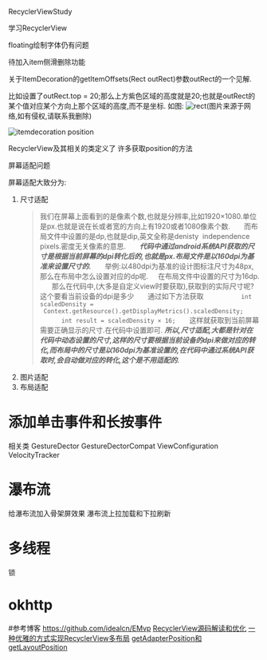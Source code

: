 RecyclerViewStudy

学习RecyclerView

floating绘制字体仍有问题

待加入item侧滑删除功能

关于ItemDecoration的getItemOffsets(Rect outRect)参数outRect的一个见解.



比如设置了outRect.top = 20;那么上方紫色区域的高度就是20;也就是outRect的某个值对应某个方向上那个区域的高度,而不是坐标.
如图:
![rect](http://aliyunzixunbucket.oss-cn-beijing.aliyuncs.com/png/getItemOffsets_test1.png?x-oss-process=image/resize,p_100/auto-orient,1/quality,q_90/format,jpg/watermark,image_eXVuY2VzaGk=,t_100,g_se,x_0,y_0)(图片来源于网络,如有侵权,请联系我删除)

![itemdecoration](https://upload-images.jianshu.io/upload_images/7866586-1e7be4fe57c27c65.png?imageMogr2/auto-orient/strip%7CimageView2/2/w/1240)
position

 RecyclerView及其相关的类定义了 许多获取position的方法

屏幕适配问题

 屏幕适配大致分为:

1. 尺寸适配
   > 我们在屏幕上面看到的是像素个数,也就是分辨率,比如1920×1080.单位是px.也就是说在长或者宽的方向上有1920或者1080像素个数.
          而布局文件中设置的是dp,也就是dip,英文全称是denisty  independence pixels.密度无关像素的意思.
          ***代码中通过android系统API获取的尺寸是根据当前屏幕的dpi转化后的,也就是px.布局文件是以160dpi为基准来设置尺寸的.***
          举例:以480dpi为基准的设计图标注尺寸为48px,那么在布局中怎么设置对应的dp呢.
        在布局文件中设置的尺寸为16dp.
          那么在代码中,(大多是自定义view时要获取),获取到的实际尺寸呢?这个要看当前设备的dpi是多少
          通过如下方法获取
          ```
                  int scaledDensity =  Context.getResource().getDisplayMetrics().scaledDensity;
                  int result = scaledDensity × 16;
          ```
          这样就获取到当前屏幕需要正确显示的尺寸.在代码中设置即可.
    ***所以,尺寸适配,大都是针对在代码中动态设置的尺寸,这样的尺寸要根据当前设备的dpi来做对应的转化,而布局中的尺寸是以160dpi为基准设置的,在代码中通过系统API获取时,会自动做对应的转化,这个是不用适配的.***
2. 图片适配
3. 布局适配



# 添加单击事件和长按事件

相关类
  GestureDector
  GestureDectorCompat
  ViewConfiguration
  VelocityTracker
  
  
# 瀑布流
给瀑布流加入骨架屏效果
瀑布流上拉加载和下拉刷新


# 多线程
 锁
 
# okhttp


#参考博客
https://github.com/idealcn/EMvp
[RecyclerView源码解读和优化](https://www.jianshu.com/p/52791ac320f6)
[一种优雅的方式实现RecyclerView多布局](https://blog.csdn.net/xuehuayous/article/details/80021325)
[getAdapterPosition和getLayoutPosition](https://stackoverflow.com/questions/29684154/recyclerview-viewholder-getlayoutposition-vs-getadapterposition)

